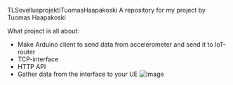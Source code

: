  TLSovellusprojektiTuomasHaapakoski
A repository for my project by Tuomas Haapakoski

What project is all about:
- Make Arduino client to send data from accelerometer and send it to IoT-router
- TCP-interface 
- HTTP API
- Gather data from the interface to your UE
![image](https://user-images.githubusercontent.com/99179437/207415999-14c23506-a962-4871-ba4d-e89c0ad7313e.png)

